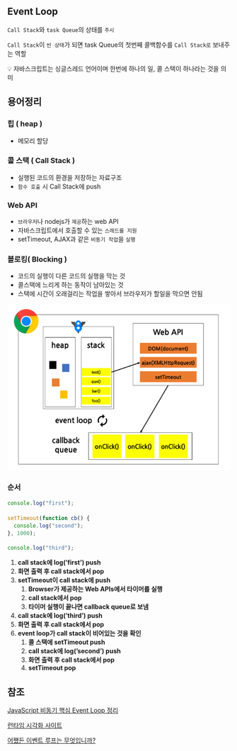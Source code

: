 ## **Event Loop**

`Call Stack`와 `task Queue`의 상태를 `주시`

`Call Stack`이 `빈 상태`가 되면 task Queue의 첫번째 콜백함수를 `Call Stack로` 보내주는 역할

<aside>
💡 자바스크립트는 싱글스레드 언어이며 한번에 하나의 일, 콜 스택이 하나라는 것을 의미
</aside>

## 용어정리

### 힙 ( heap )

- 메모리 할당

### 콜 스택 ( Call Stack )

- 실행된 코드의 환경을 저장하는 자료구조
- `함수 호출` 시 Call Stack에 push

### Web API

- `브라우저`나 nodejs가 `제공`하는 web API
- 자바스크립트에서 호출할 수 있는 `스레드를 지원`
- setTimeout, AJAX과 같은 `비동기 작업`을 `실행`

### 블로킹( Blocking )

- 코드의 실행이 다른 코드의 실행을 막는 것
- 콜스택에 느리게 하는 동작이 남아있는 것
- 스택에 시간이 오래걸리는 작업을 쌓아서 브라우저가 할일을 막으면 안됨

![Untitled](../../resources/Event%20Loop/image.png)

### 순서

```jsx
console.log("first");

setTimeout(function cb() {
  console.log("second");
}, 1000);

console.log("third");
```

1. **call stack에 log(’first’) push**
2. **화면 출력 후 call stack에서 pop**
3. **setTimeout이 call stack에 push**
   1. **Browser가 제공하는 Web APIs에서 타이머를 실행**
   2. **call stack에서 pop**
   3. **타이머 실행이 끝나면 callback queue로 보냄**
4. **call stack에 log(’third’) push**
5. **화면 출력 후 call stack에서 pop**
6. **event loop가 call stack이 비어있는 것을 확인**
   1. **콜 스택에 setTimeout push**
   2. **call stack에 log(’second’) push**
   3. **화면 출력 후 call stack에서 pop**
   4. **setTimeout pop**

## 참조

[JavaScript 비동기 핵심 Event Loop 정리](https://medium.com/sjk5766/javascript-비동기-핵심-event-loop-정리-422eb29231a8)

[런타임 시각화 사이트](http://latentflip.com/loupe/?code=JC5vbignYnV0dG9uJywgJ2NsaWNrJywgZnVuY3Rpb24gb25DbGljaygpIHsKICAgIHNldFRpbWVvdXQoZnVuY3Rpb24gdGltZXIoKSB7CiAgICAgICAgY29uc29sZS5sb2coJ1lvdSBjbGlja2VkIHRoZSBidXR0b24hJyk7ICAgIAogICAgfSwgMjAwMCk7Cn0pOwoKY29uc29sZS5sb2coIkhpISIpOwoKc2V0VGltZW91dChmdW5jdGlvbiB0aW1lb3V0KCkgewogICAgY29uc29sZS5sb2coIkNsaWNrIHRoZSBidXR0b24hIik7Cn0sIDUwMDApOwoKY29uc29sZS5sb2coIldlbGNvbWUgdG8gbG91cGUuIik7!!!PGJ1dHRvbj5DbGljayBtZSE8L2J1dHRvbj4=)

[어쨌든 이벤트 루프는 무엇입니까?](https://www.youtube.com/watch?v=8aGhZQkoFbQ&t=80s)
